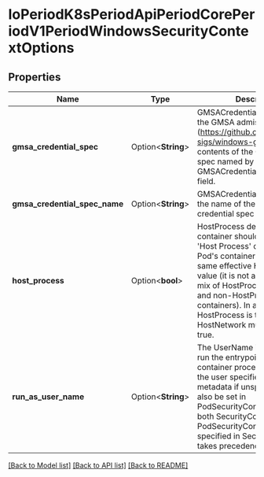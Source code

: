 # IoPeriodK8sPeriodApiPeriodCorePeriodV1PeriodWindowsSecurityContextOptions

## Properties

Name | Type | Description | Notes
------------ | ------------- | ------------- | -------------
**gmsa_credential_spec** | Option<**String**> | GMSACredentialSpec is where the GMSA admission webhook (https://github.com/kubernetes-sigs/windows-gmsa) inlines the contents of the GMSA credential spec named by the GMSACredentialSpecName field. | [optional]
**gmsa_credential_spec_name** | Option<**String**> | GMSACredentialSpecName is the name of the GMSA credential spec to use. | [optional]
**host_process** | Option<**bool**> | HostProcess determines if a container should be run as a 'Host Process' container. All of a Pod's containers must have the same effective HostProcess value (it is not allowed to have a mix of HostProcess containers and non-HostProcess containers). In addition, if HostProcess is true then HostNetwork must also be set to true. | [optional]
**run_as_user_name** | Option<**String**> | The UserName in Windows to run the entrypoint of the container process. Defaults to the user specified in image metadata if unspecified. May also be set in PodSecurityContext. If set in both SecurityContext and PodSecurityContext, the value specified in SecurityContext takes precedence. | [optional]

[[Back to Model list]](../README.md#documentation-for-models) [[Back to API list]](../README.md#documentation-for-api-endpoints) [[Back to README]](../README.md)


